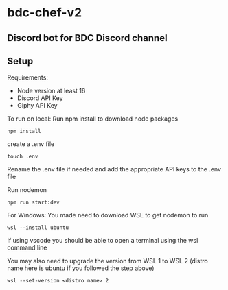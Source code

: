 # bdc-chef-v2

## Discord bot for BDC Discord channel

## Setup

Requirements:
- Node version at least 16
- Discord API Key
- Giphy API Key

To run on local:
Run npm install to download node packages

```
npm install
```

create a .env file

```
touch .env
```

Rename the .env file if needed and add the appropriate API keys to the .env file

Run nodemon

```
npm run start:dev
```

For Windows:
You made need to download WSL to get nodemon to run

```
wsl --install ubuntu
```

If using vscode you should be able to open a terminal using the wsl command line

You may also need to upgrade the version from WSL 1 to WSL 2 (distro name here is ubuntu if you followed the step above)

```
wsl --set-version <distro name> 2
```
